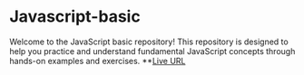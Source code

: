 # Javascript-basic
Welcome to the JavaScript basic repository!
This repository is designed to help you practice and understand fundamental JavaScript concepts through hands-on examples and exercises.
**[Live URL](https://ghofranhijazi.github.io/Javascript-basic/)
